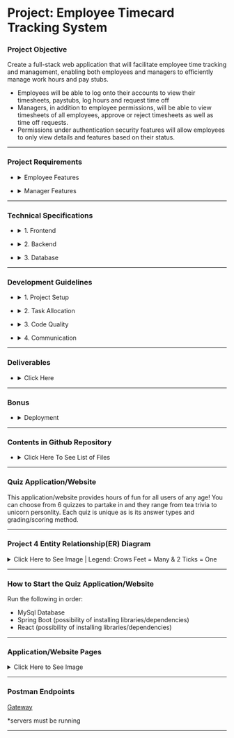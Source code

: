 
# Project: Employee Timecard Tracking System 

### **Project Objective** 
Create a full-stack web application that will facilitate employee time tracking and management, enabling both employees and managers to efficiently manage work hours and pay stubs.

- Employees will be able to log onto their accounts to view their timesheets, paystubs, log hours and request time off
- Managers, in addition to employee permissions, will be able to view timesheets of all employees, approve or reject timesheets as well as time off requests.
- Permissions under authentication security features will allow employees to only view details and features based on their status.
  
------------------------------------

### **Project Requirements**  

+ <details>
  <summary>Employee Features</summary><br>

      - View Time Sheets
        - Employees can view their own time sheets, detailing their logged hours
    
      - Log Hours
        - Employees can manually add hours they worked
    
      - View Pay Stubs
        - Employees can view their previous pay stubs
    
      - Request Time Off
        - Employees can submit requests for time off

</details>

+ <details>
  <summary>Manager Features</summary><br>

      - View All Time Sheets
        - Managers can view the time sheets of all employees

      - Approve Time Sheets
        - Managers can approve or reject the time sheets submitted by all employees
  
      - Approve Time Off
        - Managers can approve or reject the time-off requests submitted by all employees

</details>

------------------------------------

### **Technical Specifications**  

+ <details>
  <summary>1. Frontend</summary><br>

    - Framework: React
    - UI/UX: Design a user-friendly interface that allows seamless navigation and interaction for both employees and managers

</details>

+ <details>
  <summary>2. Backend</summary><br>

    - Framework: Spring Boot Microservices (minimum 2, plus Gateway and Service Discovery servers)
    - RESTful APIs: Develop RESTful services to handle all client requests, including CRUD operations for time sheets,
                    pay stubs, and time-off requests
    - Spring Security: Basic Auth, Authentication and role-based Authorization

</details>

+ <details>
  <summary>3. Database</summary><br>

    - Engine: MySQL
    - Schema Design: Create a database schema to manage users, time sheets, pay stubs,and time-off requests efficiently

</details>

------------------------------------

### **Development Guidelines** 

+ <details>
  <summary>1. Project Setup</summary><br>
  
    - Version Control: Use Git for version control. Establish a repository on GitHub for collaborative development
    - Branching Strategy: Implement a branching strategy to manage feature development, bug fixes, and releases

</details>

+ <details>
  <summary>2. Task Allocation</summary><br>

    - Divide the project into distinct tasks such as frontend development, backend development, database design, and deployment
    - Assign tasks to group members based on their strengths and areas of interest

</details>

+ <details>
  <summary>3. Code Quality</summary><br>

    - Follow best practices for code quality, including code reviews, consistent naming conventions, and thorough documentation
    - Test the code to ensure the reliability and robustness of the application

</details>

+ <details>
  <summary>4. Communication</summary><br>

    - Hold regular team meetings to discuss progress, challenges, and next steps
    - Use collaborative tools like Slack, Trello, or Microsoft Teams to facilitate communication and project management

</details>

------------------------------------

### **Deliverables** 

+ <details>
  <summary>Click Here</summary><br>
  
      1. Project Plan
         - A detailed project plan outlining the timeline, milestones, and responsibilities
  
      2. Design Documents
         - UI/UX mockups
         - Database schema API specifications
         - API endpoint specifications
    
      3. Source Code
         - Complete source code of the application available in one or more GitHub Repositories
  
      4. Final Presentation
         - A presentation demonstrating the features of the application, the development process, important features in the code itself, and lessons learned

  </details>

------------------------------------

### **Bonus** 
+ <details>
  <summary>Deployment</summary><br>
  
  - Cloud Platform: AWS
  - Cloud Architecture: Deploy the frontend, backend, and database using S3, EC2/Elastic Beanstalk, and RDS

  </details>


------------------------------------


### **Contents in Github Repository** 

+ <details> 
  <summary> Click Here To See List of Files </summary>

      - FRONTEND

        1) employee-frontend
            - Folder containing all React files


      - BACKEND

        1) employee-service
            - Folder containing all Java Spring Boot files for Employee Microservice
    
  
        2) pay-stub-service
            - Folder containing all Java Spring Boot files for Pay Stub Microservice
    
  
        3) time-off-service
            - Folder containing all Java Spring Boot files for Time Off Microservice
    
  
        4) time-sheet-service
            - Folder containing all Java Spring Boot files for Timesheet Microservice
    
  
        5) user-service
            - Folder containing all Java Spring Boot files for User Microservice
    
  
        6) gateway
            - Folder containing all Java Spring Boot files for Gateway
    
    
        7) project-four-eureka-server
            - Folder containing all Java Spring Boot files for Eureka Server
            
      - MYSQL
     
        1) Project 4.postman_collection.json
             - JSON file of REST API Endpoints in Postman
        
             
        2) project_4_schema.sql
             - mysql file for project_4 database and table creation
        
             
        3) project_4_data.sql
             - mysql file of data insertion into each table in the project_4 database
        
             
        4) project_4_queries.sql
             - mysql file for mysql queries sanity checks


      - MISCELLANEOUS

        1) ER_Diagram_20250918.png
            - Image of Entitiy Relationship Diagram
      
        2) README.md

</details>

<hr>

### **Quiz Application/Website**  

This application/website provides hours of fun for all users of any age! You can choose from 6 quizzes to partake in and they range from tea trivia to unicorn personlity. Each quiz is unique as is its answer types and grading/scoring method.

<hr>

<!-- Beginning of project 4 ER image    -->

### **Project 4 Entity Relationship(ER) Diagram**

<details>
<summary>Click Here to See Image | Legend: Crows Feet = Many & 2 Ticks = One </summary>
<img alt="ER_Diagram_20250918.png" src="https://github.com/skillstorm-congo/20250602-CGI-Java-Project-4/blob/main/ER_Diagram_20250918.png?raw=true" data-hpc="true" class="Box-sc-g0xbh4-0 fzFXnm">
</details>

<!-- End of project 4 ER image    -->

<hr>

### **How to Start the Quiz Application/Website**  

Run the following in order:
- MySql Database
- Spring Boot (possibility of installing libraries/dependencies)
- React (possibility of installing libraries/dependencies)

<hr>


### **Application/Website Pages**  
<details>
<summary>Click Here to See Image</summary>
<img alt="webpages.png" src="https://github.com/skillstorm-congo/20250602-CGI-Java-Project-4/blob/main/webpages.png?raw=true" data-hpc="true" class="Box-sc-g0xbh4-0 fzFXnm">
</details>

<hr>

<!-- Begining of Endpoints -->
### **Postman Endpoints**  
[Gateway](http://localhost:9000/swagger-ui/index.html)  

*servers must be running

<!-- End of Endpoints -->


<hr>




